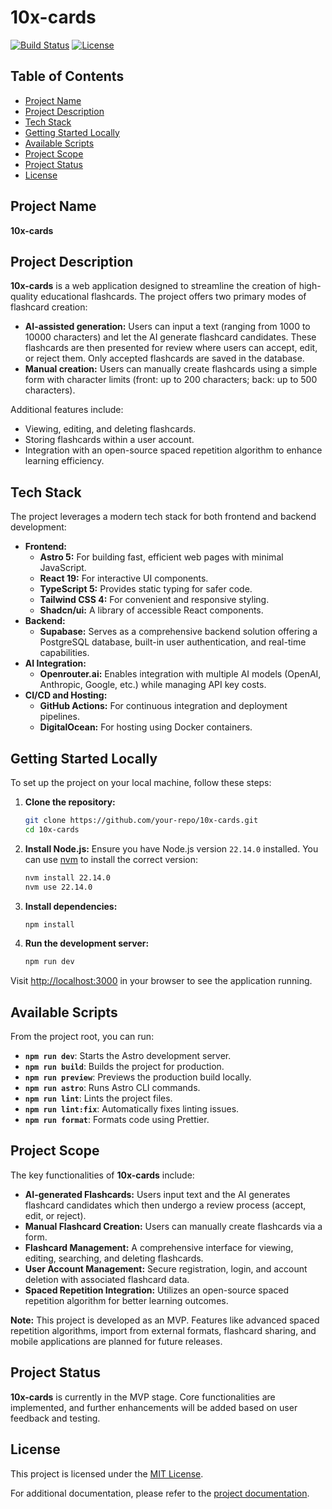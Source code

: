 # 10x-cards

[![Build Status](https://img.shields.io/badge/build-passing-brightgreen)](https://github.com/your-repo)
[![License](https://img.shields.io/badge/license-MIT-blue.svg)](LICENSE)

## Table of Contents
- [Project Name](#project-name)
- [Project Description](#project-description)
- [Tech Stack](#tech-stack)
- [Getting Started Locally](#getting-started-locally)
- [Available Scripts](#available-scripts)
- [Project Scope](#project-scope)
- [Project Status](#project-status)
- [License](#license)

## Project Name
**10x-cards**

## Project Description
**10x-cards** is a web application designed to streamline the creation of high-quality educational flashcards. The project offers two primary modes of flashcard creation:
- **AI-assisted generation:** Users can input a text (ranging from 1000 to 10000 characters) and let the AI generate flashcard candidates. These flashcards are then presented for review where users can accept, edit, or reject them. Only accepted flashcards are saved in the database.
- **Manual creation:** Users can manually create flashcards using a simple form with character limits (front: up to 200 characters; back: up to 500 characters).

Additional features include:
- Viewing, editing, and deleting flashcards.
- Storing flashcards within a user account.
- Integration with an open-source spaced repetition algorithm to enhance learning efficiency.

## Tech Stack
The project leverages a modern tech stack for both frontend and backend development:
- **Frontend:**
  - **Astro 5:** For building fast, efficient web pages with minimal JavaScript.
  - **React 19:** For interactive UI components.
  - **TypeScript 5:** Provides static typing for safer code.
  - **Tailwind CSS 4:** For convenient and responsive styling.
  - **Shadcn/ui:** A library of accessible React components.
- **Backend:**
  - **Supabase:** Serves as a comprehensive backend solution offering a PostgreSQL database, built-in user authentication, and real-time capabilities.
- **AI Integration:**
  - **Openrouter.ai:** Enables integration with multiple AI models (OpenAI, Anthropic, Google, etc.) while managing API key costs.
- **CI/CD and Hosting:**
  - **GitHub Actions:** For continuous integration and deployment pipelines.
  - **DigitalOcean:** For hosting using Docker containers.

## Getting Started Locally
To set up the project on your local machine, follow these steps:

1. **Clone the repository:**
   ```bash
   git clone https://github.com/your-repo/10x-cards.git
   cd 10x-cards
   ```

2. **Install Node.js:**
   Ensure you have Node.js version `22.14.0` installed. You can use [nvm](https://github.com/nvm-sh/nvm) to install the correct version:
   ```bash
   nvm install 22.14.0
   nvm use 22.14.0
   ```

3. **Install dependencies:**
   ```bash
   npm install
   ```

4. **Run the development server:**
   ```bash
   npm run dev
   ```

Visit [http://localhost:3000](http://localhost:3000) in your browser to see the application running.

## Available Scripts
From the project root, you can run:

- **`npm run dev`**: Starts the Astro development server.
- **`npm run build`**: Builds the project for production.
- **`npm run preview`**: Previews the production build locally.
- **`npm run astro`**: Runs Astro CLI commands.
- **`npm run lint`**: Lints the project files.
- **`npm run lint:fix`**: Automatically fixes linting issues.
- **`npm run format`**: Formats code using Prettier.

## Project Scope
The key functionalities of **10x-cards** include:
- **AI-generated Flashcards:** Users input text and the AI generates flashcard candidates which then undergo a review process (accept, edit, or reject).
- **Manual Flashcard Creation:** Users can manually create flashcards via a form.
- **Flashcard Management:** A comprehensive interface for viewing, editing, searching, and deleting flashcards.
- **User Account Management:** Secure registration, login, and account deletion with associated flashcard data.
- **Spaced Repetition Integration:** Utilizes an open-source spaced repetition algorithm for better learning outcomes.

**Note:** This project is developed as an MVP. Features like advanced spaced repetition algorithms, import from external formats, flashcard sharing, and mobile applications are planned for future releases.

## Project Status
**10x-cards** is currently in the MVP stage. Core functionalities are implemented, and further enhancements will be added based on user feedback and testing.

## License
This project is licensed under the [MIT License](LICENSE).

For additional documentation, please refer to the [project documentation](./docs). 